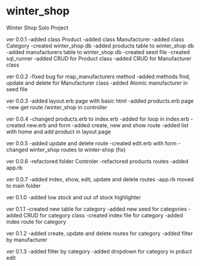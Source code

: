 # winter_shop
Winter Shop Solo Project

ver 0.0.1
-added class Product
-added class Manufacturer
-added class Category
-created winter_shop db
-added products table to winter_shop db
-added manufacturers table to winter_shop db
-created seed file
-created sql_runner
-added CRUD for Product class
-added CRUD for Manufacturer class

ver 0.0.2
-fixed bug for map_manufacturers method
-added methods find, update and delete for Manufacturer class
-added Atomic manufacturer in seed file

ver 0.0.3
-added layout.erb page with basic html
-added products.erb page
-new get route /winter_shop in controller

ver 0.0.4
-changed products.erb to index.erb
-added for loop in index.erb
-created new.erb and form
-added create, new and show route
-added list with home and add product in layout page

ver 0.0.5
-added update and delete route
-created edit.erb with form
-changed winter_shop routes to winter-shop (fix)

ver 0.0.6
-refactored folder Controler
-refactored products routes
-added app.rb

ver 0.0.7
-added index, show, edit, update and delete routes
-app.rb moved to main folder

ver 0.1.0
-added low stock and out of stock highlighter

ver 0.1.1
-created new table for category
-added new seed for categories
-added CRUD for category class
-created index file for category
-added index route for category

ver 0.1.2
-added create, update and delete routes for category
-added filter by manufacturer

ver 0.1.3
-added filter by category
-added dropdown for category in prduct edit

